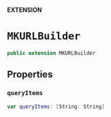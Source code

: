 **EXTENSION**

# `MKURLBuilder`
```swift
public extension MKURLBuilder
```

## Properties
### `queryItems`

```swift
var queryItems: [String: String]
```
